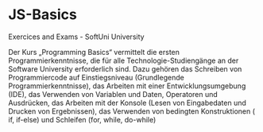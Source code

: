 # JS-Basics

Exercices and Exams - SoftUni University

Der Kurs „Programming Basics“ vermittelt die ersten Programmierkenntnisse, die für alle Technologie-Studiengänge an der Software University erforderlich sind. Dazu gehören das Schreiben von Programmiercode auf Einstiegsniveau (Grundlegende Programmierkenntnisse), das Arbeiten mit einer Entwicklungsumgebung (IDE), das Verwenden von Variablen und Daten, Operatoren und Ausdrücken, das Arbeiten mit der Konsole (Lesen von Eingabedaten und Drucken von Ergebnissen), das Verwenden von bedingten Konstruktionen ( if, if-else) und Schleifen (for, while, do-while)
